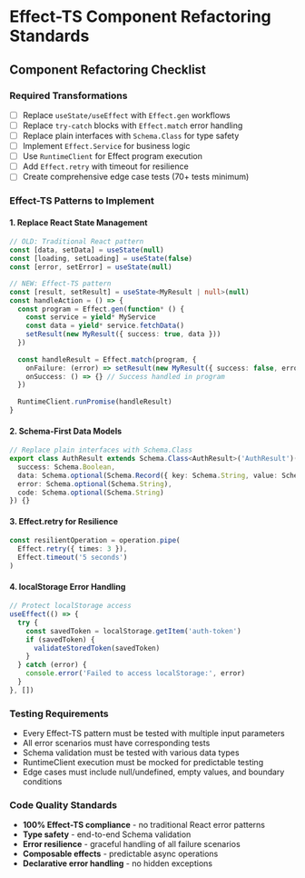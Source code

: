 # Effect-TS Component Refactoring Standards

## **Component Refactoring Checklist**

### **Required Transformations**
- [ ] Replace `useState/useEffect` with `Effect.gen` workflows
- [ ] Replace `try-catch` blocks with `Effect.match` error handling  
- [ ] Replace plain interfaces with `Schema.Class` for type safety
- [ ] Implement `Effect.Service` for business logic
- [ ] Use `RuntimeClient` for Effect program execution
- [ ] Add `Effect.retry` with timeout for resilience
- [ ] Create comprehensive edge case tests (70+ tests minimum)

### **Effect-TS Patterns to Implement**

#### **1. Replace React State Management**
```typescript
// OLD: Traditional React pattern
const [data, setData] = useState(null)
const [loading, setLoading] = useState(false)
const [error, setError] = useState(null)

// NEW: Effect-TS pattern
const [result, setResult] = useState<MyResult | null>(null)
const handleAction = () => {
  const program = Effect.gen(function* () {
    const service = yield* MyService
    const data = yield* service.fetchData()
    setResult(new MyResult({ success: true, data }))
  })
  
  const handleResult = Effect.match(program, {
    onFailure: (error) => setResult(new MyResult({ success: false, error: error.message })),
    onSuccess: () => {} // Success handled in program
  })
  
  RuntimeClient.runPromise(handleResult)
}
```

#### **2. Schema-First Data Models**
```typescript
// Replace plain interfaces with Schema.Class
export class AuthResult extends Schema.Class<AuthResult>('AuthResult')({
  success: Schema.Boolean,
  data: Schema.optional(Schema.Record({ key: Schema.String, value: Schema.Unknown })),
  error: Schema.optional(Schema.String),
  code: Schema.optional(Schema.String)
}) {}
```

#### **3. Effect.retry for Resilience**
```typescript
const resilientOperation = operation.pipe(
  Effect.retry({ times: 3 }),
  Effect.timeout('5 seconds')
)
```

#### **4. localStorage Error Handling**
```typescript
// Protect localStorage access
useEffect(() => {
  try {
    const savedToken = localStorage.getItem('auth-token')
    if (savedToken) {
      validateStoredToken(savedToken)
    }
  } catch (error) {
    console.error('Failed to access localStorage:', error)
  }
}, [])
```

### **Testing Requirements**
- Every Effect-TS pattern must be tested with multiple input parameters
- All error scenarios must have corresponding tests
- Schema validation must be tested with various data types
- RuntimeClient execution must be mocked for predictable testing
- Edge cases must include null/undefined, empty values, and boundary conditions

### **Code Quality Standards**
- **100% Effect-TS compliance** - no traditional React error patterns
- **Type safety** - end-to-end Schema validation
- **Error resilience** - graceful handling of all failure scenarios
- **Composable effects** - predictable async operations
- **Declarative error handling** - no hidden exceptions